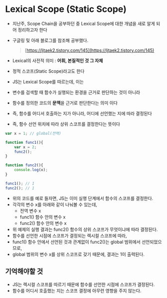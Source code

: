 # Lexical Scope (Static Scope)
- 지난주, Scope Chain을 공부하던 중 Lexical Scope에 대한 개념을 새로 알게 되어 정리하고자 한다
- 구글링 및 아래 블로그를 참조해 공부했다.
    
    > [https://ljtaek2.tistory.com/145](https://ljtaek2.tistory.com/145)
    > 

- Lexical의 사전적 의미 : **어휘, 본질적인 것 그 자체**
- 정적 스코프(Static Scope)라고도 한다
- JS는 Lexical Scope를 따르는데, 이는
- 변수를 검색할 때 함수가 실행되는 환경을 근거로 판단하는 것이 아니라
- 함수를 정의한 코드의 **문맥**을 근거로 판단한다는 의미 이다
- 즉, 함수를 어디서 호출하는 지가 아니라, 어디에 선언했는 지에 따라 결정된다
- 즉, 함수 선언 위치에 따라 상위 스코프를 결정한다는 뜻이다

```jsx
var x = 1; // global(전역)

function func1(){
	var x = 2;
	func2();
}

function func2(){
	console.log(x);
}

func1(); // 1
func2(); // 1
```

- 위의 코드를 예로 들자면, JS는 이미 실행 단계에서 함수의 스코프를 결정한다.
- 각각의 변수 x를 아래와 같이 나눠볼 수 있는데,
    - 전역 변수 x
    - func1() 함수 안의 변수 x
    - func2() 함수 안의 변수 x
- 위 예제의 실행 결과는 func2() 함수의 상위 스코프가 무엇이냐에 따라 결정된다.
- 함수를 선언한 시점에 스코프가 결정되는 렉시컬 스코프에 따라,
- func1() 함수 안에서 선언된 것과 관계없이 func2()는 global 범위에서 선언되었으므로,
- global 범위의 변수 x를 상위 스코프로 갖기 때문에, 결과는 1이 출력된다.

## 기억해야할 것

- JS는 렉시컬 스코프를 따르기 때문에 함수를 선언한 시점에 스코프가 결정된다.
- 함수를 어디서 호출했는 지는 스코프 결정에 아무런 영향을 주지 않는다.